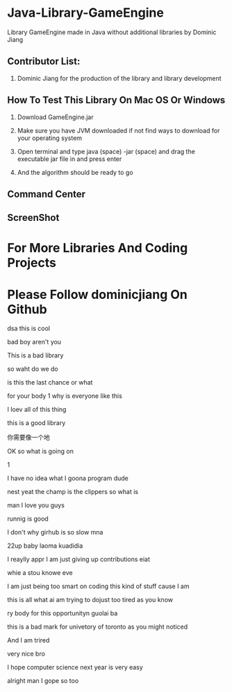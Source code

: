 # Java-Library-GameEngine

Library GameEngine made in Java without additional libraries by Dominic Jiang

## Contributor List:

1. Dominic Jiang for the production of the library and library development

## How To Test This Library On Mac OS Or Windows

1. Download GameEngine.jar 

2. Make sure you have JVM downloaded if not find ways to download for your operating system

3. Open terminal and type java (space) -jar (space) and drag the executable jar file in and press enter 

4. And the algorithm should be ready to go

## Command Center

## ScreenShot

# For More Libraries And Coding Projects
# Please Follow dominicjiang On Github

dsa
this is cool

bad boy aren't you

This is a bad library

so waht do we do

is this the last chance or what

for your body
1
why is everyone like this

I loev all of this thing

this is a good library

你需要像一个地

OK so what is going on

1

I have no idea what I goona program dude

nest yeat the champ is the clippers
so what is

man I love you guys

runnig is good 

I don't why girhub is so slow mna

22up baby
laoma kuadidia

I reaylly appr
I am just giving up contributions
eiat

whie a stou knowe eve

I am just being too smart on coding this kind of stuff
cause I am 

this is all what ai am trying to dojust too tired as you know

ry body for this opportunityn guolai ba


this is a bad mark for univetory of toronto as you might noticed

And I am trired


very nice bro

I hope computer science next year is very easy

alright man I gope so too
